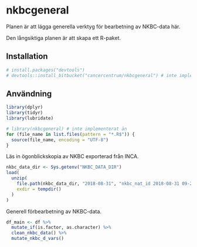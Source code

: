 
<!-- README.md är genererad från README.Rmd. Vänligen redigera den filen. -->

# nkbcgeneral

Planen är att lägga generella verktyg för bearbetning av NKBC-data här.

Den långsiktiga planen är att skapa ett R-paket.

## Installation

``` r
# install.packages("devtools")
# devtools::install_bitbucket("cancercentrum/nkbcgeneral") # inte implementerad än
```

## Användning

``` r
library(dplyr)
library(tidyr)
library(lubridate)

# library(nkbcgeneral) # inte implementerat än
for (file_name in list.files(pattern = "*.R$")) {
  source(file_name, encoding = "UTF-8")
}
```

Läs in ögonblickskopia av NKBC exporterad från INCA.

``` r
nkbc_data_dir <- Sys.getenv("NKBC_DATA_DIR")
load(
  unzip(
    file.path(nkbc_data_dir, "2018-08-31", "nkbc_nat_id 2018-08-31 09-22-09.zip"),
    exdir = tempdir()
  )
)
```

Generell förbearbetning av NKBC-data.

``` r
df_main <- df %>%
  mutate_if(is.factor, as.character) %>%
  clean_nkbc_data() %>%
  mutate_nkbc_d_vars()
```
